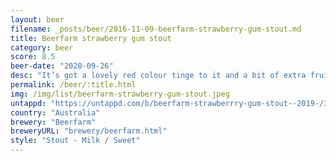 ```yaml
---
layout: beer
filename: _posts/beer/2016-11-09-beerfarm-strawberry-gum-stout.md
title: Beerfarm strawberry gum stout
category: beer
score: 8.5
beer-date: "2020-09-26"
desc: "It’s got a lovely red colour tinge to it and a bit of extra fruity sweetness for an otherwise standard stout. But it’s good and grows on you the more you have"
permalink: /beer/:title.html
img: /img/list/beerfarm-strawberry-gum-stout.jpeg
untappd: "https://untappd.com/b/beerfarm-strawberrry-gum-stout--2019-/3382117"
country: "Australia"
brewery: "Beerfarm"
breweryURL: "brewery/beerfarm.html"
style: "Stout - Milk / Sweet"
---
```

